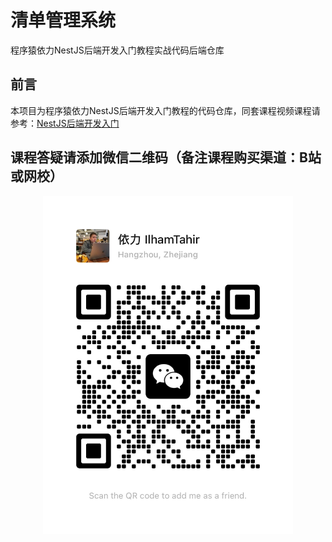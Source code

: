 # 清单管理系统
程序猿依力NestJS后端开发入门教程实战代码后端仓库


## 前言

本项目为程序猿依力NestJS后端开发入门教程的代码仓库，同套课程视频课程请参考：[NestJS后端开发入门](https://edu.bili-tech.com/course/58)


## 课程答疑请添加微信二维码（备注课程购买渠道：B站或网校）

<center>
<img src="./assets/wechat-qr-code.jpg" width="400"/>
</center>

